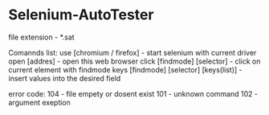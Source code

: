 # Selenium-AutoTester

file extension - *.sat

Comannds list:
    use [chromium / firefox] - start selenium with current driver
    open [addres] - open this web browser
    click [findmode] [selector] - click on current element with findmode
    keys [findmode] [selector] [keys(list)] - insert values ​​into the desired field

error code: 
    104 - file empety or dosent exist
    101 - unknown command
    102 - argument exeption